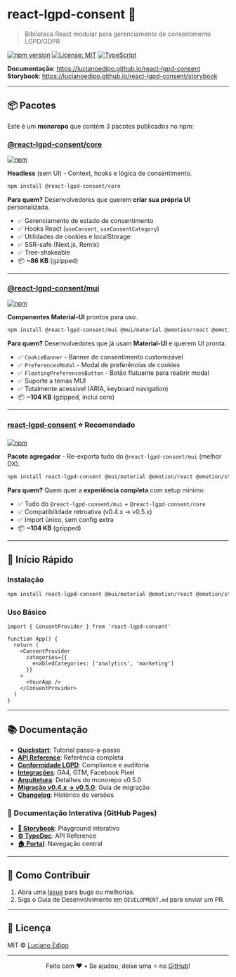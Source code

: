 # react-lgpd-consent 🍪

> Biblioteca React modular para gerenciamento de consentimento LGPD/GDPR

[![npm version](https://img.shields.io/npm/v/react-lgpd-consent.svg)](https://www.npmjs.com/package/react-lgpd-consent)
[![License: MIT](https://img.shields.io/badge/License-MIT-blue.svg)](LICENSE)
[![TypeScript](https://img.shields.io/badge/TypeScript-5.9-blue.svg)](https://www.typescriptlang.org/)

**Documentação**: https://lucianoedipo.github.io/react-lgpd-consent  
**Storybook**: https://lucianoedipo.github.io/react-lgpd-consent/storybook

---

## 📦 Pacotes

Este é um **monorepo** que contém 3 pacotes publicados no npm:

### [@react-lgpd-consent/core](packages/core)

[![npm](https://img.shields.io/npm/v/@react-lgpd-consent/core.svg)](https://www.npmjs.com/package/@react-lgpd-consent/core)

**Headless** (sem UI) - Context, hooks e lógica de consentimento.

```bash
npm install @react-lgpd-consent/core
```

**Para quem?** Desenvolvedores que querem **criar sua própria UI** personalizada.

- ✅ Gerenciamento de estado de consentimento
- ✅ Hooks React (`useConsent`, `useConsentCategory`)
- ✅ Utilidades de cookies e localStorage
- ✅ SSR-safe (Next.js, Remix)
- ✅ Tree-shakeable
- 📦 **~86 KB** (gzipped)

---

### [@react-lgpd-consent/mui](packages/mui)

[![npm](https://img.shields.io/npm/v/@react-lgpd-consent/mui.svg)](https://www.npmjs.com/package/@react-lgpd-consent/mui)

**Componentes Material-UI** prontos para uso.

```bash
npm install @react-lgpd-consent/mui @mui/material @emotion/react @emotion/styled
```

**Para quem?** Desenvolvedores que já usam **Material-UI** e querem UI pronta.

- ✅ `CookieBanner` - Banner de consentimento customizável
- ✅ `PreferencesModal` - Modal de preferências de cookies
- ✅ `FloatingPreferencesButton` - Botão flutuante para reabrir modal
- ✅ Suporte a temas MUI
- ✅ Totalmente acessível (ARIA, keyboard navigation)
- 📦 **~104 KB** (gzipped, inclui core)

---

### [react-lgpd-consent](packages/react-lgpd-consent) ⭐ **Recomendado**

[![npm](https://img.shields.io/npm/v/react-lgpd-consent.svg)](https://www.npmjs.com/package/react-lgpd-consent)

**Pacote agregador** - Re-exporta tudo do `@react-lgpd-consent/mui` (melhor DX).

```bash
npm install react-lgpd-consent @mui/material @emotion/react @emotion/styled
```

**Para quem?** Quem quer a **experiência completa** com setup mínimo.

- ✅ Tudo do `@react-lgpd-consent/mui` + `@react-lgpd-consent/core`
- ✅ Compatibilidade retroativa (v0.4.x → v0.5.x)
- ✅ Import único, sem config extra
- 📦 **~104 KB** (gzipped)

---

## 🚀 Início Rápido

### Instalação

```bash
npm install react-lgpd-consent @mui/material @emotion/react @emotion/styled
```

### Uso Básico

```tsx
import { ConsentProvider } from 'react-lgpd-consent'

function App() {
  return (
    <ConsentProvider
      categories={{
        enabledCategories: ['analytics', 'marketing']
      }}
    >
      <YourApp />
    </ConsentProvider>
  )
}
```

---

## 📚 Documentação

- **[Quickstart](./QUICKSTART.md)**: Tutorial passo-a-passo
- **[API Reference](./packages/react-lgpd-consent/API.md)**: Referência completa
- **[Conformidade LGPD](./CONFORMIDADE.md)**: Compliance e auditoria
- **[Integrações](./packages/react-lgpd-consent/INTEGRACOES.md)**: GA4, GTM, Facebook Pixel
- **[Arquitetura](./ARCHITECTURE.md)**: Detalhes do monorepo v0.5.0
- **[Migração v0.4.x → v0.5.0](./MIGRATION.md)**: Guia de migração
- **[Changelog](./packages/react-lgpd-consent/CHANGELOG.md)**: Histórico de versões

### 🎨 Documentação Interativa (GitHub Pages)

- **[📖 Storybook](https://lucianoedipo.github.io/react-lgpd-consent/storybook/)**: Playground interativo
- **[⚙️ TypeDoc](https://lucianoedipo.github.io/react-lgpd-consent/docs/)**: API Reference
- **[🏠 Portal](https://lucianoedipo.github.io/react-lgpd-consent/)**: Navegação central

---

## 🤝 Como Contribuir

1. Abra uma [Issue](https://github.com/lucianoedipo/react-lgpd-consent/issues) para bugs ou melhorias.
2. Siga o Guia de Desenvolvimento em `DEVELOPMENT.md` para enviar um PR.

---

## 📝 Licença

MIT © [Luciano Edipo](https://github.com/lucianoedipo)

---

<div align="center">
  <p>Feito com ❤️ • Se ajudou, deixe uma ⭐ no <a href="https://github.com/lucianoedipo/react-lgpd-consent">GitHub</a>!</p>
</div>
